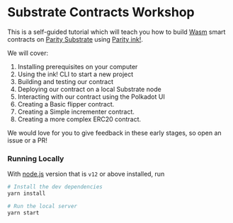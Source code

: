 # Substrate Contracts Workshop

This is a self-guided tutorial which will teach you how to build [Wasm](https://webassembly.org/) smart contracts on [Parity Substrate](https://github.com/paritytech/substrate) using [Parity ink!](https://github.com/paritytech/ink/).

We will cover:

1. Installing prerequisites on your computer
2. Using the ink! CLI to start a new project
3. Building and testing our contract
4. Deploying our contract on a local Substrate node
5. Interacting with our contract using the Polkadot UI
6. Creating a Basic flipper contract.
7. Creating a Simple incrementer contract.
8. Creating a more complex ERC20 contract.

We would love for you to give feedback in these early stages, so open an issue or a PR!

### Running Locally

With [node.js](https://nodejs.org/en/) version that is `v12` or above installed, run

```bash
# Install the dev dependencies
yarn install

# Run the local server
yarn start
```
